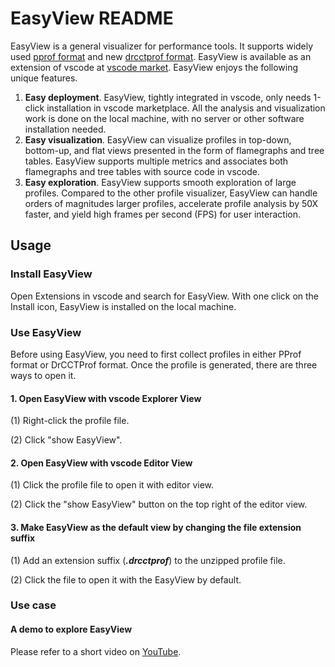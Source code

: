 # EasyView README

EasyView is a general visualizer for performance tools. It supports widely used [pprof format](https://github.com/google/pprof/blob/master/proto/profile.proto) and new [drcctprof format](https://github.com/Xuhpclab/DrCCTProf).
EasyView is available as an extension of vscode at [vscode market](https://marketplace.visualstudio.com/items?itemName=xuhpclib-easyview.easyview). EasyView enjoys the following unique features.

1. **Easy deployment**. EasyView, tightly integrated in vscode, only needs 1-click installation in vscode marketplace. All the analysis and visualization work is done on the local machine, with no server or other software installation needed. 
2. **Easy visualization**. EasyView can visualize profiles in top-down, bottom-up, and flat views presented in the form of flamegraphs and tree tables. EasyView supports multiple metrics and associates both flamegraphs and tree tables with source code in vscode.  
3. **Easy exploration**. EasyView supports smooth exploration of large profiles. Compared to the other profile visualizer, EasyView can handle orders of magnitudes larger profiles, accelerate profile analysis by 50X faster, and yield high frames per second (FPS) for user interaction.

## Usage

### Install EasyView

Open Extensions in vscode and search for EasyView. With one click on the Install icon, EasyView is installed on the local machine.

### Use EasyView

Before using EasyView, you need to first collect profiles in either PProf format or DrCCTProf format. 
Once the profile is generated, there are three ways to open it.


#### 1. Open EasyView with vscode Explorer View

(1) Right-click the profile file.

(2) Click "show EasyView".

#### 2. Open EasyView with vscode Editor View

(1) Click the profile file to open it with editor view.

(2) Click the "show EasyView" button on the top right of the editor view.

#### 3. Make EasyView as the default view by changing the file extension suffix

(1) Add an extension suffix (***.drcctprof***) to the unzipped profile file.

(2) Click the file to open it with the EasyView by default.

### Use case

#### A demo to explore EasyView

Please refer to a short video on [YouTube]().
